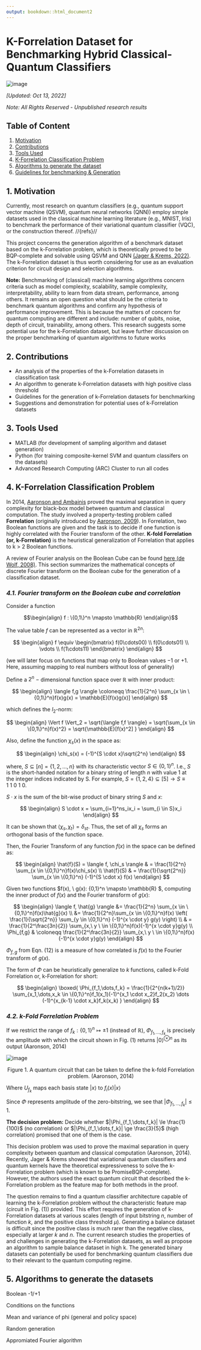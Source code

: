 ```yaml
---
output: bookdown::html_document2
---
```


# K-Forrelation Dataset for Benchmarking Hybrid Classical-Quantum Classifiers

![image](.media/readme_cover.png)

*[Updated: Oct 13, 2022]*

*Note: All Rights Reserved - Unpublished research results*

## Table of Content
1. [Motivation](#motivation)
2. [Contributions](#contributions)
3. [Tools Used](#tools)
4. [K-Forrelation Classification Problem](#problem)
5. [Algorithms to generate the dataset](#algorithm)
6. [Guidelines for benchmarking & Generation](#guideline)

## **1. Motivation** <a id="motivation"></a>
Currently, most research on quantum classifiers (e.g., quantum support vector machine (QSVM), quantum neural networks (QNN)) employ simple datasets used in the classical machine learning literature (e.g., MNIST, Iris) to benchmark the performance of their variational quantum classifier (VQC), or the construction thereof. //{refs}//

 This project concerns the generation algorithm of a benchmark dataset based on the k-Forrelation problem, which is theoretically proved to be BQP-complete and solvable using QSVM and QNN [(Jager & Krems, 2022)](https://arxiv.org/abs/2207.05865). The k-Forrelation dataset is thus worth considering for use as an evaluation criterion for circuit design and selection algorithms.
 
 **Note:** Benchmarking of (classical) machine learning algorithms concern criteria such as model complexity, scalability, sample complexity, interpretability, ability to learn from data stream, performance, among others. It remains an open question what should be the criteria to benchmark quantum algorithms and confirm any hypothesis of performance improvement. This is because the matters of concern for quantum computing are different and include: number of qubits, noise, depth of circuit, trainability, among others. This research suggests some potential use for the k-Forrelation dataset, but leave further discussion on the proper benchmarking of quantum algorithms to future works

 ## **2. Contributions** <a id="contributions"></a>
* An analysis of the properties of the k-Forrelation datasets in classification task
* An algorithm to generate k-Forrelation datasets with high positive class threshold
* Guidelines for the generation of k-Forrelation datasets for benchmarking
* Suggestions and demonstration for potential uses of k-Forrelation datasets

## **3. Tools Used** <a id="tools"></a>
* MATLAB (for development of sampling algorithm and dataset generation) 
* Python (for training composite-kernel SVM and quantum classifers on the datasets)
* Advanced Research Computing (ARC) Cluster to run all codes

## **4. K-Forrelation Classification Problem** <a id="problem"></a>
In 2014, [Aaronson and Ambainis](https://www.scottaaronson.com/papers/for.pdf) proved the maximal separation in query complexity for black-box model between quantum and classical computation. The study involved a property-testing problem called **Forrelation** (originally introduced by [Aaronson, 2009](https://arxiv.org/pdf/0910.4698.pdf)). In Forrelation, two Boolean functions are given and the task is to decide if one function is highly correlated with the Fourier transform of the other. **K-fold Forrelation (or, k-Forrelation)** is the heuristical generalization of Forrelation that applies to k > 2 Boolean functions.  

A review of Fourier analysis on the Boolean Cube can be found [here (de Wolf, 2008)](https://theoryofcomputing.org/articles/gs001/gs001.pdf). This section summarizes the mathematical concepts of discrete Fourier transform on the Boolean cube for the generation of a classification dataset.

### *4.1. Fourier transform on the Boolean cube and correlation*
Consider a function

$$\begin{align}
f : \{0,1\}^n \mapsto \mathbb{R}  
\end{align}$$

The value table $f$ can be represented as a vector in $\mathbb{R}^{2n}$:

$$ 
\begin{align}
    f \equiv \begin{bmatrix}
           f(0\cdots00) \\
           f(0\cdots01) \\
           \vdots \\
           f(1\cdots11)
         \end{bmatrix}
\end{align} 
$$

(we will later focus on functions that map only to Boolean values $-1$ or $+1$. Here, assuming mapping to real numbers without loss of generality)

Define a $2^n \ -$ dimensional function space over $\mathbb{R}$ with inner product:

$$
\begin{align}
\langle f,g \rangle \coloneqq \frac{1}{2^n} \sum_{x \in \{0,1\}^n}f(x)g(x) = \mathbb{E}[f(x)g(x)]  
\end{align}
$$

which defines the $l_2$-norm:

$$
\begin{align}
\Vert f \Vert_2 = \sqrt{\langle f,f \rangle} = \sqrt{\sum_{x \in \{0,1\}^n}f(x)^2}  = \sqrt{\mathbb{E}[f(x)^2] }
\end{align}
$$

Also, define the function $\chi_s(x)$ in the space as:

$$
\begin{align} 
\chi_s(x) = (-1)^{S \cdot x}\sqrt{2^n}
\end{align}
$$

where, $S \subseteq [n]=\{1,2,\dots,n\}$ with its characteristic vector $S \in \{0,1\}^n$. I.e., $S$ is the short-handed notation for a binary string of length $n$ with value 1 at the integer indices indicated by S. For example, $S = \{1,2,4\} \subseteq [5] \rightarrow S \equiv 1\ 1\ 0\ 1\ 0$.

<!---
Note: The definition of $\chi_s$ in Eqn. (5) includes a constant factor which makes the norm of $\chi_s$ not unity. This adjustment is mainly to reconcile with the form K-Forrelation introduced by Aaronson (2014)
--> 

$S \cdot x$ is the sum of the bit-wise product of binary string $S$ and $x$: 

$$
\begin{align} 
S \cdot x = \sum_{i=1}^ns_ix_i = \sum_{i \in S}x_i
\end{align}
$$

It can be shown that $\langle \chi_s,\chi_t\rangle = \delta_{st}$. Thus, the set of all $\chi_s$ forms an orthogonal basis of the function space.

Then, the Fourier Transform of any function $f(x)$ in the space can be defined as:

$$
\begin{align} 
\hat{f}(S) = \langle f, \chi_s \rangle & = \frac{1}{2^n} \sum_{x \in \{0,1\}^n}f(x)\chi_s(x) \\
\hat{f}(S) & = \frac{1}{\sqrt{2^n}} \sum_{x \in \{0,1\}^n} (-1)^{S \cdot x} f(x)
\end{align}
$$

Given two functions $f(x), \ g(x): \{0,1\}^n \mapsto \mathbb{R} $, computing the inner product of $f(x)$ and the Fourier transform of $g(x)$:

$$
\begin{align}
\langle f, \hat{g} \rangle &= \frac{1}{2^n} \sum_{x \in \{0,1\}^n}f(x)\hat{g}(x) \\
&= \frac{1}{2^n}\sum_{x \in \{0,1\}^n}f(x) \left( \frac{1}{\sqrt{2^n}} \sum_{y \in \{0,1\}^n} (-1)^{x \cdot y} g(y) \right) \\
& = \frac{1}{2^\frac{3n}{2}} \sum_{x,\ y \ \in \{0,1\}^n}f(x)(-1)^{x \cdot y}g(y) \\
\Phi_{f,g} & \coloneqq \frac{1}{2^\frac{3n}{2}} \sum_{x,\ y \ \in \{0,1\}^n}f(x)(-1)^{x \cdot y}g(y)
\end{align}
$$

$\Phi_{f,g}$ from Eqn. (12) is a measure of how correlated is $f(x)$ to the Fourier transform of $g(x)$.

The form of $\Phi$ can be heuristically generalize to $k$ functions, called k-Fold Forrelation or, k-Forrelation for short:

$$
\begin{align}
\boxed{
\Phi_{f_1,\dots,f_k} = \frac{1}{2^{n(k+1)/2}} \sum_{x_1,\dots,x_k \in \{0,1\}^n}f_1(x_1)(-1)^{x_1 \cdot x_2}f_2(x_2) \dots (-1)^{x_{k-1} \cdot x_k}f_k(x_k)
}
\end{align}
$$

### *4.2. k-Fold Forrelation Problem*

If we restrict the range of $f_k: \{0,1\}^n \mapsto \pm 1$ (instead of $\mathbb{R}$), $\Phi_{f_1,\dots,f_k}$ is precisely the amplitude with which the circuit shown in Fig. (1) returns $|0 \rangle ^{\otimes n}$ as its output (Aaronson, 2014)

![image](.media/kforr_circuit.png)
<p style="text-align: center;"> Figure 1. A quantum circuit that can be taken to define the k-fold Forrelation problem.  (Aaronson, 2014) </p>

Where $U_{f_k}$ maps each basis state $|x\rangle$ to $f_i(x)|x\rangle$

Since $\Phi$ represents amplitude of the zero-bitstring, we see that $|\Phi_{f_1,\dots,f_k}| \le 1$. 

**The decision problem:** Decide whether $|\Phi_{f_1,\dots,f_k}| \le \frac{1}{100}$ (no correlation) or $|\Phi_{f_1,\dots,f_k}| \ge \frac{3}{5}$ (high correlation) promised that one of them is the case. 

This decision problem was used to prove the maximal separation in query complexity between quantum and classical computation (Aaronson, 2014). Recently, Jager & Krems showed that variational quantum classifiers and quantum kernels have the theoretical expressiveness to solve the k-Forrelation problem (which is known to be PromiseBQP-complete). However, the authors used the exact quantum circuit that described the k-Forrelation problem as the feature map for both methods in the proof. 

The question remains to find a quantum classifier architecture capable of learning the k-Forrelation problem without the characteristic feature map (circuit in Fig. (1)) provided. This effort requires the generation of k-Forrelation datasets at various scales (length of input bitstring $n$, number of function $k$, and the positive class threshold $\mu$). Generating a balance dataset is difficult since the positive class is much rarer than the negative class, especially at larger $k$ and $n$. The current research studies the properties of and challenges in generating the k-Forrelation datasets, as well as propose an algorithm to sample balance dataset in high k. The generated binary datasets can potentially be used for benchmarking quantum classifiers due to their relevant to the quantum computing regime.

## **5. Algorithms to generate the datasets**

Boolean -1/+1

Conditions on the functions

Mean and variance of phi (general and policy space)

Random generation

Appromiated Fourier algorithm












